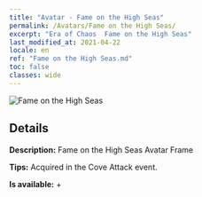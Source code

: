 ```yaml
---
title: "Avatar - Fame on the High Seas"
permalink: /Avatars/Fame on the High Seas/
excerpt: "Era of Chaos  Fame on the High Seas"
last_modified_at: 2021-04-22
locale: en
ref: "Fame on the High Seas.md"
toc: false
classes: wide
---
```

 ![Fame on the High Seas](/images/a/avatarFrame_201.png)

## Details

 **Description:** Fame on the High Seas Avatar Frame 

 **Tips:** Acquired in the Cove Attack event. 

 **Is available:**  + 

